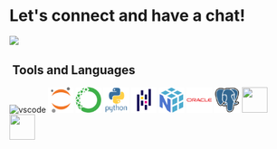 
<h1>
  Let's connect and have a chat!
</h1>


<a href="https://www.linkedin.com/in/ramiz-allahverdiyev-1bb843224/" target="_blank">
  <img height="50" src="https://user-images.githubusercontent.com/46517096/166973395-19676cd8-f8ec-4abf-83ff-da8243505b82.png"/>
</a>


<h2> &nbsp;Tools and Languages</h2>
<p align="left">

<img src="https://cdn.jsdelivr.net/gh/devicons/devicon/icons/vscode/vscode-original.svg" alt="vscode" width="45" height="45"/>

<img src="https://raw.githubusercontent.com/devicons/devicon/master/icons/jupyter/jupyter-original.svg" alt="jupyter" width="45" height="45" />

<img src="https://raw.githubusercontent.com/devicons/devicon/master/icons/anaconda/anaconda-original.svg" alt="numpy" width="45" height="45" />

<img src="https://raw.githubusercontent.com/devicons/devicon/master/icons/python/python-original-wordmark.svg" alt="python" width="45" height="45" />

<img src="https://raw.githubusercontent.com/devicons/devicon/master/icons/pandas/pandas-original.svg" alt="pandas" width="45" height="45" />

<img src="https://raw.githubusercontent.com/devicons/devicon/master/icons/numpy/numpy-original.svg" alt="numpy" width="45" height="45" />

<img src="https://github.com/devicons/devicon/blob/master/icons/oracle/oracle-original.svg" width="45" height="45"/>

<img src="https://github.com/devicons/devicon/blob/master/icons/postgresql/postgresql-original.svg" width="45" height="45"/>

<img src="https://github.com/microsoft/PowerBI-Icons/blob/main/SVG/Power-BI.svg" width="45" height="45"/>

<img src="https://github.com/sempostma/office365-icons/blob/master/svg/excel.svg" width="45" height="45"/>

